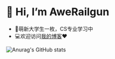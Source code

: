 👋 Hi, I’m AweRailgun
=================================
- 📖萌新大学生一枚，CS专业学习中
- 💻欢迎访问[我的博客](https://miku.mx)❤

![Anurag's GitHub stats](https://github-readme-stats.vercel.app/api?username=awerailgun&show_icons=true&theme=dracula&count_private=true&bg_color=#FFFFFF)



<!---
awerailgun/awerailgun is a ✨ special ✨ repository because its `README.md` (this file) appears on your GitHub profile.
You can click the Preview link to take a look at your changes.
--->
